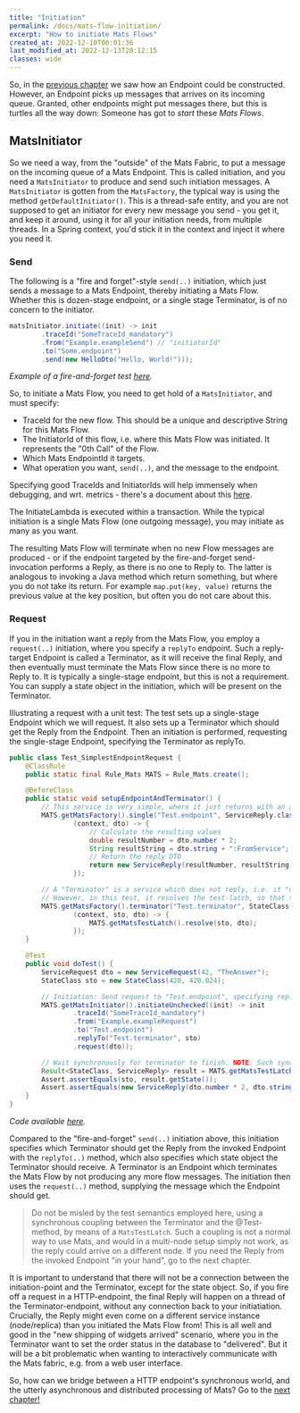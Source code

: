 ```yaml
---
title: "Initiation"
permalink: /docs/mats-flow-initiation/
excerpt: "How to initiate Mats Flows"
created_at: 2022-12-10T00:01:36
last_modified_at: 2022-12-13T20:12:15
classes: wide
---
```



So, in the [previous chapter](/docs/message-oriented-rpc/) we saw how an Endpoint could be constructed. However, an Endpoint
picks up messages that arrives on its incoming queue. Granted, other endpoints might put messages there, but this is
turtles all the way down: Someone has got to _start_ these _Mats Flows_.

## MatsInitiator

So we need a way, from the "outside" of the Mats Fabric, to put a message on the incoming queue of a Mats Endpoint. This
is called initiation, and you need a `MatsInitiator` to produce and send such initiation messages. A `MatsInitiator` is
gotten from the `MatsFactory`, the typical way is using the method `getDefaultInitiator()`. This is a thread-safe
entity, and you are not supposed to get an initiator for every new message you send - you get it, and keep it around,
using it for all your initiation needs, from multiple threads. In a Spring context, you'd stick it in the context and
inject it where you need it.

### Send

The following is a "fire and forget"-style `send(..)` initiation, which just sends a message to a Mats Endpoint, thereby
initiating a Mats Flow. Whether this is dozen-stage endpoint, or a single stage Terminator, is of no concern to the
initiator.

```java
matsInitiator.initiate((init) -> init
        .traceId("SomeTraceId_mandatory")
        .from("Example.exampleSend") // "initiatorId"
        .to("Some.endpoint")
        .send(new HelloDto("Hello, World!")));
```
_Example of a fire-and-forget test [here](https://github.com/centiservice/mats3/blob/main/mats-api-test/src/test/java/io/mats3/api_test/basics/Test_SimplestSendReceive.java)._

So, to initiate a Mats Flow, you need to get hold of a `MatsInitiator`, and must specify:

* TraceId for the new flow. This should be a unique and descriptive String for this Mats Flow.
* The InitiatorId of this flow, i.e. where this Mats Flow was initiated. It represents the "0th Call" of the Flow.
* Which Mats EndpointId it targets.
* What operation you want, `send(..)`, and the message to the endpoint.

Specifying good TraceIds and InitiatorIds will help immensely when debugging, and wrt. metrics - there's a document
about this [here](https://github.com/centiservice/mats3/blob/main/docs/developing/TraceIdsAndInitiatorIds.md).

The InitiateLambda is executed within a transaction. While the typical initiation is a single Mats Flow
(one outgoing message), you may initiate as many as you want.

The resulting Mats Flow will terminate when no new Flow messages are produced - or if the endpoint targeted by the
fire-and-forget send-invocation performs a Reply, as there is no one to Reply to. The latter is analogous to invoking a
Java method which return something, but where you do not take its return. For example `map.put(key, value)` returns the
previous value at the key position, but often you do not care about this.

### Request

If you in the initiation want a reply from the Mats Flow, you employ a `request(..)` initiation, where you specify a
`replyTo` endpoint. Such a reply-target Endpoint is called a Terminator, as it will receive the final Reply, and then
eventually must terminate the Mats Flow since there is no more to Reply to. It is typically a single-stage endpoint, but
this is not a requirement. You can supply a state object in the initiation, which will be present on the Terminator.

Illustrating a request with a unit test: The test sets up a single-stage Endpoint which we will request. It also sets up
a Terminator which should get the Reply from the Endpoint. Then an initiation is performed, requesting the single-stage
Endpoint, specifying the Terminator as replyTo.

```java
public class Test_SimplestEndpointRequest {
    @ClassRule
    public static final Rule_Mats MATS = Rule_Mats.create();

    @BeforeClass
    public static void setupEndpointAndTerminator() {
        // This service is very simple, where it just returns with an alteration of what it gets input.
        MATS.getMatsFactory().single("Test.endpoint", ServiceReply.class, ServiceRequest.class,
                (context, dto) -> {
                    // Calculate the resulting values
                    double resultNumber = dto.number * 2;
                    String resultString = dto.string + ":FromService";
                    // Return the reply DTO
                    return new ServiceReply(resultNumber, resultString);
                });

        // A "Terminator" is a service which does not reply, i.e. it "consumes" any incoming messages.
        // However, in this test, it resolves the test-latch, so that the main test thread can assert.
        MATS.getMatsFactory().terminator("Test.terminator", StateClass.class, ServiceReply.class,
                (context, sto, dto) -> {
                    MATS.getMatsTestLatch().resolve(sto, dto);
                });
    }

    @Test
    public void doTest() {
        ServiceRequest dto = new ServiceRequest(42, "TheAnswer");
        StateClass sto = new StateClass(420, 420.024);

        // Initiation: Send request to "Test.endpoint", specifying reply to "Test.terminator".
        MATS.getMatsInitiator().initiateUnchecked((init) -> init
                .traceId("SomeTraceId_mandatory")
                .from("Example.exampleRequest")
                .to("Test.endpoint")
                .replyTo("Test.terminator", sto)
                .request(dto));

        // Wait synchronously for terminator to finish. NOTE: Such synchronous wait is not a typical Mats flow!
        Result<StateClass, ServiceReply> result = MATS.getMatsTestLatch().waitForResult();
        Assert.assertEquals(sto, result.getState());
        Assert.assertEquals(new ServiceReply(dto.number * 2, dto.string + ":FromService"), result.getData());
    }
}
```
_Code available [here](https://github.com/centiservice/mats3/blob/main/mats-api-test/src/test/java/io/mats3/api_test/basics/Test_SimplestEndpointRequest.java)._

Compared to the "fire-and-forget" `send(..)` initiation above, this initiation specifies which Terminator should get the
Reply from the invoked Endpoint with the `replyTo(..)` method, which also specifies which state object the Terminator
should receive. A Terminator is an Endpoint which terminates the Mats Flow by not producing any more flow messages. The
initiation then uses the `request(..)` method, supplying the message which the Endpoint should get.

> Do not be misled by the test semantics employed here, using a synchronous coupling between the Terminator and
> the @Test-method, by means of a `MatsTestLatch`. Such a coupling is not a normal way to use Mats, and would in a
> multi-node setup simply not work, as the reply could arrive on a different node. If you need the Reply from the
> invoked Endpoint "in your hand", go to the next chapter.

It is important to understand that there will not be a connection between the initiation-point and the Terminator,
except for the state object. So, if you fire off a request in a HTTP-endpoint, the final Reply will happen on a thread
of the Terminator-endpoint, without any connection back to your initiatiation. Crucially, the Reply might even come on a
different service instance (node/replica) than you initiated the Mats Flow from! This is all well and good in the "new
shipping of widgets arrived" scenario, where you in the Terminator want to set the order status in the database to
"delivered". But it will be a bit problematic when wanting to interactively communicate with the Mats fabric, e.g. from
a web user interface.

So, how can we bridge between a HTTP endpoint's synchronous world, and the utterly asynchronous and distributed
processing of Mats? Go to the [next chapter!](/docs/sync-async-bridge/)